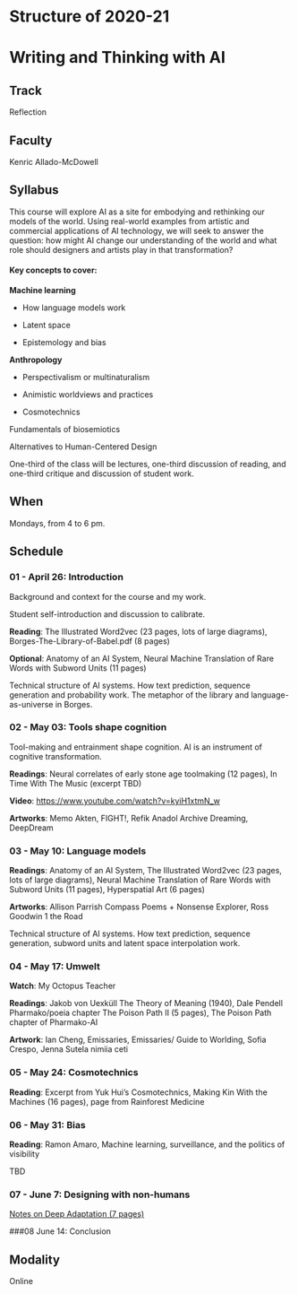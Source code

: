 Structure of 2020-21
======================

# Writing and Thinking with AI

## Track
Reflection

## Faculty
 Kenric Allado-McDowell   

## Syllabus
This course will explore AI as a site for embodying and rethinking our models of the world. Using real-world examples from artistic and commercial applications of AI technology, we will seek to answer the question: how might AI change our understanding of the world and what role should designers and artists play in that transformation?

#### Key concepts to cover:

**Machine learning**

- How language models work

- Latent space

- Epistemology and bias

**Anthropology**

- Perspectivalism or multinaturalism

- Animistic worldviews and practices

- Cosmotechnics

Fundamentals of biosemiotics

Alternatives to Human-Centered Design

One-third of the class will be lectures, one-third discussion of reading, and one-third critique and discussion of student work.

## When
Mondays, from 4 to 6 pm.

## Schedule

### 01 - April 26: Introduction

Background and context for the course and my work.

Student self-introduction and discussion to calibrate.

**Reading**: The Illustrated Word2vec (23 pages, lots of large diagrams), Borges-The-Library-of-Babel.pdf (8 pages)

**Optional**: Anatomy of an AI System, Neural Machine Translation of Rare Words with Subword Units (11 pages)

Technical structure of AI systems. How text prediction, sequence generation and probability work. The metaphor of the library and language-as-universe in Borges.

### 02 - May 03: Tools shape cognition

Tool-making and entrainment shape cognition. AI is an instrument of cognitive transformation.

**Readings**: Neural correlates of early stone age toolmaking (12 pages), In Time With The Music (excerpt TBD)

**Video**: https://www.youtube.com/watch?v=kyiH1xtmN_w

**Artworks**: Memo Akten, FIGHT!, Refik Anadol Archive Dreaming, DeepDream

### 03 - May 10: Language models

**Readings**: Anatomy of an AI System, The Illustrated Word2vec (23 pages, lots of large diagrams), Neural Machine Translation of Rare Words with Subword Units (11 pages), Hyperspatial Art (6 pages)

**Artworks**: Allison Parrish Compass Poems + Nonsense Explorer, Ross Goodwin 1 the Road

Technical structure of AI systems. How text prediction, sequence generation, subword units and latent space interpolation work.

### 04 - May 17:  Umwelt

**Watch**: My Octopus Teacher

**Readings**: Jakob von Uexküll The Theory of Meaning (1940), Dale Pendell Pharmako/poeia chapter The Poison Path II (5 pages), The Poison Path chapter of Pharmako-AI

**Artwork**: Ian Cheng, Emissaries, Emissaries/ Guide to Worlding, Sofia Crespo, Jenna Sutela nimiia ceti

### 05 - May 24: Cosmotechnics

**Reading**: Excerpt from Yuk Hui’s Cosmotechnics, Making Kin With the Machines (16 pages), page from Rainforest Medicine

### 06 - May 31: Bias

**Reading**: Ramon Amaro, Machine learning, surveillance, and the politics of visibility

TBD

### 07 - June 7: Designing with non-humans

[Notes on Deep Adaptation (7 pages)](https://docs.google.com/document/d/1j-nklxD1G7gPADM2KznhVSFWfZ0exRpYXYNPpFAb3b0/edit)

###08 June 14: Conclusion

## Modality
Online
